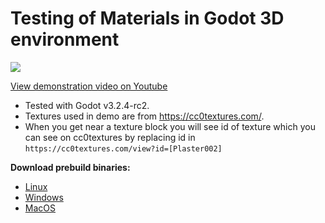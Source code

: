 # Testing of Materials in Godot 3D environment


![](https://i9.ytimg.com/vi_webp/vLsxrd7yj-U/mqdefault.webp?time=1614139800000&sqp=CJij14EG&rs=AOn4CLC_SL99BRq_ZO1Z6ZUjlM56Kt0jnw)

[View demonstration video on Youtube](https://www.youtube.com/watch?v=vLsxrd7yj-U)

- Tested with Godot v3.2.4-rc2.
- Textures used in demo are from https://cc0textures.com/.
- When you get near a texture block you will see id of texture which you can see on cc0textures by replacing id in `https://cc0textures.com/view?id=[Plaster002]`


**Download prebuild binaries:**
 - [Linux](https://drive.google.com/file/d/1Z6F-bytZMHf94nXcFVyDFJ1GQuCa18CZ/view?usp=sharing)
 - [Windows](https://drive.google.com/file/d/1WkxbuigbtiDN2ttngAnxFK6mD5fDmE4L/view?usp=sharing)
 - [MacOS](https://drive.google.com/file/d/1YNn9xwByGihy8nkrXBXLNhbnlW378qu-/view?usp=sharing)

